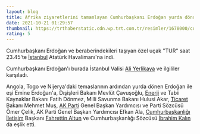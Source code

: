 ```yaml
--- 
layout: blog
title: Afrika ziyaretlerini tamamlayan Cumhurbaşkanı Erdoğan yurda döndü
date: 2021-10-21 01:29:57
thumbnail: https://trthaberstatic.cdn.wp.trt.com.tr/resimler/1678000/cumhurbaskani-recep-tayyip-erdogan-aa-1678952.jpg
rating: 5
---
```

<p>
	Cumhurbaşkanı Erdoğan ve beraberindekileri taşıyan özel uçak "TUR" saat 23.45'te <a href="https://www.trthaber.com/etiket/istanbul/" target="_blank">İstanbul</a> Atatürk Havalimanı'na indi.</p>
<p>
	Cumhurbaşkanı Erdoğan'ı burada İstanbul Valisi <a href="https://www.trthaber.com/etiket/ali-yerlikaya/" target="_blank">Ali Yerlikaya</a> ve ilgililer karşıladı.</p>
<p>
	Angola, Togo ve Nijerya'daki temaslarının ardından yurda dönen Erdoğan ile eşi Emine Erdoğan'a, Dışişleri Bakanı Mevlüt Çavuşoğlu, <a href="https://www.trthaber.com/etiket/enerji/" target="_blank">Enerji</a> ve Tabii Kaynaklar Bakanı Fatih Dönmez, Milli Savunma Bakanı Hulusi Akar, <a href="https://www.trthaber.com/etiket/ticaret/" target="_blank">Ticaret</a> Bakanı Mehmet Muş, <a href="https://www.trthaber.com/etiket/ak-parti/" target="_blank">AK Parti</a> Genel Başkan Yardımcısı ve Parti Sözcüsü Ömer Çelik, AK Parti Genel Başkan Yardımcısı Efkan Ala, <a href="https://www.trthaber.com/etiket/cumhurbaskanligi/" target="_blank">Cumhurbaşkanlığı</a> <a href="https://www.trthaber.com/etiket/iletisim/" target="_blank">İletişim</a> Başkanı <a href="https://www.trthaber.com/etiket/fahrettin-altun/" target="_blank">Fahrettin Altun</a> ve Cumhurbaşkanlığı Sözcüsü <a href="https://www.trthaber.com/etiket/ibrahim-kalin/" target="_blank">İbrahim Kalın</a> da eşlik etti.</p>
